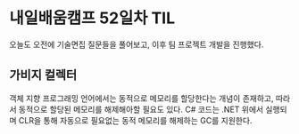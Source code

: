 # 내일배움캠프 52일차 TIL  
오늘도 오전에 기술면집 질문들을 풀어보고, 이후 팀 프로젝트 개발을 진행했다.    

## 가비지 컬렉터  
객체 지향 프로그래밍 언어에서는 동적으로 메모리를 할당한다는 개념이 존재하고, 따라서 동적으로 할당된 메모리를 해제해아할 필요도 있다. C# 코드는 .NET 위에서 실행되며 CLR을 통해 자동으로 필요없는 동적 메모리를 해제하는 GC를 지원한다. 
